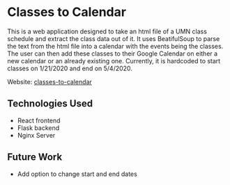 # Classes to Calendar

This is a web application designed to take an html file of a UMN class schedule and extract the class data out of it. It uses BeatifulSoup to parse the text from the html file into a calendar with the events being the classes. The user can then add these classes to their Google Calendar on either a new calendar or an already existing one. Currently, it is hardcoded to start classes on 1/21/2020 and end on 5/4/2020.

Website: <a href="https://classes-to-calendar.xyz" target="blank">classes-to-calendar</a>

## Technologies Used

- React frontend
- Flask backend
- Nginx Server

## Future Work

- Add option to change start and end dates
